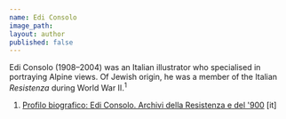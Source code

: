 ```yaml
---
name: Edi Consolo
image_path:
layout: author
published: false
---
```


Edi Consolo (1908–2004) was an Italian illustrator who specialised in portraying Alpine views. Of Jewish origin, he was a member of the Italian _Resistenza_ during World War II.<sup>1</sup>

<ol class="footnotes">
<li><a class="fn-link" href="http://www.metarchivi.it/biografie/p_bio_vis.asp?id=8">Profilo biografico: Edi Consolo. Archivi della Resistenza e del '900</a> [it]</li>
</ol>
